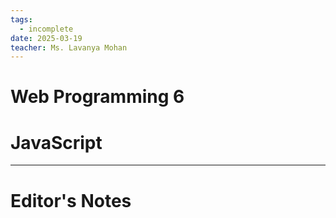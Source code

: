 ```yaml
---
tags:
  - incomplete
date: 2025-03-19
teacher: Ms. Lavanya Mohan
---
```

# Web Programming 6

# JavaScript

----------------------------------------------------------------
# Editor's Notes